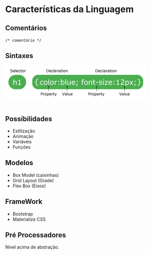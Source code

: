 # Características da Linguagem

## Comentários
`/* comentário */`

## Sintaxes
<img src="../imagens/sintaxe.gif" width="450px"/><br><br>

## Possíbilidades
* Estilização
* Animação
* Variáveis
* Funções

## Modelos
* Box Model     (caixinhas)
* Grid Layout   (Grade)
* Flex Box      (Eixos)

## FrameWork
- Bootstrap
- Materialize CSS

## Pré Processadores
Nível acima de abstração.